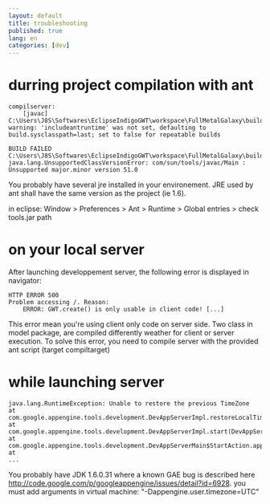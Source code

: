 ```yaml
---
layout: default
title: troubleshooting
published: true
lang: en
categories: [dev]
---
```

# durring project compilation with ant
```
compilserver:
    [javac] C:\Users\J8S\Softwares\EclipseIndigoGWT\workspace\FullMetalGalaxy\build.xml:58: warning: 'includeantruntime' was not set, defaulting to build.sysclasspath=last; set to false for repeatable builds 

BUILD FAILED
C:\Users\J8S\Softwares\EclipseIndigoGWT\workspace\FullMetalGalaxy\build.xml:58: java.lang.UnsupportedClassVersionError: com/sun/tools/javac/Main : Unsupported major.minor version 51.0
```

You probably have several jre installed in your environement. JRE used by ant shall have the same version as the project (ie 1.6).

in eclipse:
Window > Preferences > Ant > Runtime > Global entries > check tools.jar path

# on your local server
After launching developpement server, the following error is displayed in navigator:
```
HTTP ERROR 500
Problem accessing /. Reason:
    ERROR: GWT.create() is only usable in client code! [...]
```
This error mean you're using client only code on server side.
Two class in model package, are compiled differently weather for client or server execution.
To solve this error, you need to compile server with the provided ant script (target compiltarget)

# while launching server
```
java.lang.RuntimeException: Unable to restore the previous TimeZone 
at com.google.appengine.tools.development.DevAppServerImpl.restoreLocalTimeZone(DevAppServerImpl.java:228) 
at com.google.appengine.tools.development.DevAppServerImpl.start(DevAppServerImpl.java:164) 
at com.google.appengine.tools.development.DevAppServerMain$StartAction.apply(DevAppServerMain.java:164) 
at
...
```
You probably have JDK 1.6.0.31 where a known GAE bug is described here http://code.google.com/p/googleappengine/issues/detail?id=6928.
you must add arguments in virtual machine: "-Dappengine.user.timezone=UTC"